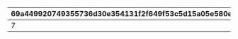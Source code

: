 |69a449920749355736d30e354131f2f649f53c5d15a05e580e3d2081ec39e110|be4ce81f59f242083901516ca5ca3e237fa18f6f1e7ef93d50dc54d0511d8817|9b7fc44f82c7ba1f7cc13514c5553cff963c6962a248ad9c70fe8fb47cb80b4a|
| --- | --- | --- |
|7|1|3|